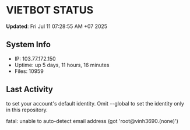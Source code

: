 # VIETBOT STATUS
**Updated**: Fri Jul 11 07:28:55 AM +07 2025

## System Info
- IP: 103.77.172.150
- Uptime: up 5 days, 11 hours, 16 minutes
- Files: 10959

## Last Activity

to set your account's default identity.
Omit --global to set the identity only in this repository.

fatal: unable to auto-detect email address (got 'root@vinh3690.(none)')
